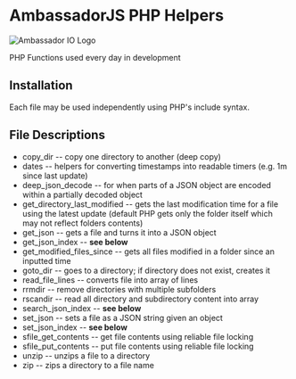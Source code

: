 # AmbassadorJS PHP Helpers

![Ambassador IO Logo](https://raw.githubusercontent.com/mgwhitfield/io/master/logo-icon-64.PNG)

PHP Functions used every day in development

## Installation

Each file may be used independently using PHP's include syntax.

## File Descriptions

*  copy_dir -- copy one directory to another (deep copy)
* dates -- helpers for converting timestamps into readable timers  (e.g. 1m since last update)
* deep_json_decode -- for when parts of a JSON object are encoded within a partially decoded object
* get_directory_last_modified -- gets the last modification time for a file using the latest update (default PHP gets only the folder itself which may not reflect folders contents)
* get_json -- gets a file and turns it into a JSON object
* get_json_index -- **see below**
* get_modified_files_since -- gets all files modified in a folder since an inputted time
* goto_dir -- goes to a directory; if directory does not exist, creates it
* read_file_lines -- converts file into array of lines
* rrmdir -- remove directories with multiple subfolders
* rscandir -- read all directory and subdirectory content into array
 *  search_json_index -- **see below**
 *  set_json -- sets a file as a JSON string given an object
 *  set_json_index -- **see below**
 * sfile_get_contents -- get file contents using reliable file locking
 * sfile_put_contents -- put file contents using reliable file locking
 * unzip -- unzips a file to a directory
 * zip -- zips a directory to a file name
